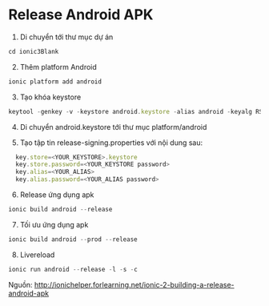 # Release Android APK

1. Di chuyển tới thư mục dự án
```js
cd ionic3Blank
```

2. Thêm platform Android
```js
ionic platform add android
```

3. Tạo khóa keystore
```js
keytool -genkey -v -keystore android.keystore -alias android -keyalg RSA -keysize 2048 -validity 10000
```

4. Di chuyển android.keystore tới thư mục platform/android

5. Tạo tập tin release-signing.properties với nội dung sau:
```js
  key.store=<YOUR_KEYSTORE>.keystore
  key.store.password=<YOUR_KEYSTORE password>
  key.alias=<YOUR_ALIAS>
  key.alias.password=<YOUR_ALIAS password>
```

6. Release ứng dụng apk
```js
ionic build android --release
```

7. Tối ưu ứng dụng apk
```js
ionic build android --prod --release
```

8. Livereload
```js
ionic run android --release -l -s -c
```

Nguồn: http://ionichelper.forlearning.net/ionic-2-building-a-release-android-apk
